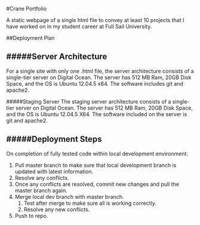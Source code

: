 #Crane Portfolio

A static webpage of a single html file to convey at least 10 projects that I have worked on in my student career at Full Sail University.

##Deployment Plan

#####Server Architecture
---
For a single site with only one .html file, the server architecture consists of a single-tier server on Digital Ocean. The server has 512 MB Ram, 20GB Disk Space, and the OS is Ubuntu 12.04.5 x64. The software includes git and apache2.

#####Staging Server
The staging server architecture consists of a single-tier server on Digital Ocean. The server has 512 MB Ram, 20GB Disk Space, and the OS is Ubuntu 12.04.5 X64. The software included on the server is git and apache2.

#####Deployment Steps
---
On completion of fully tested code within local development environment:

1. Pull master branch to make sure that local development branch is updated with latest information.
  1. Resolve any conflicts.
  2. Once any conflicts are resolved, commit new changes and pull the master branch again.
2. Merge local dev branch with master branch.
    1. Test after merge to make sure all is working correctly.
    2. Resolve any new conflicts.
3. Push to repo.
 
